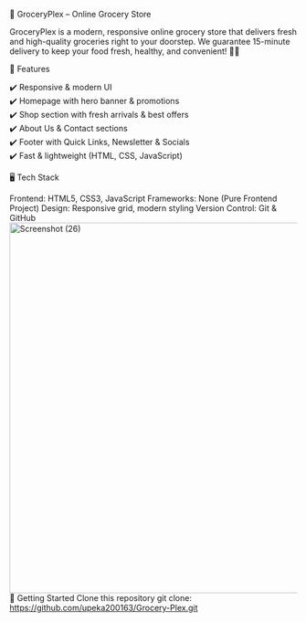 🛒 GroceryPlex – Online Grocery Store

GroceryPlex is a modern, responsive online grocery store that delivers fresh and high-quality groceries right to your doorstep.
We guarantee 15-minute delivery to keep your food fresh, healthy, and convenient! 🚚💨

📌 Features

✔️ Responsive & modern UI<br>
✔️ Homepage with hero banner & promotions<br>
✔️ Shop section with fresh arrivals & best offers<br>
✔️ About Us & Contact sections<br>
✔️ Footer with Quick Links, Newsletter & Socials<br>
✔️ Fast & lightweight (HTML, CSS, JavaScript)

🖥️ Tech Stack

Frontend: HTML5, CSS3, JavaScript
Frameworks: None (Pure Frontend Project)
Design: Responsive grid, modern styling
Version Control: Git & GitHub
<img width="941" height="649" alt="Screenshot (26)" src="https://github.com/user-attachments/assets/9ac1764a-9dd7-428d-9897-33214a945c02" />
🚀 Getting Started
Clone this repository
git clone: https://github.com/upeka200163/Grocery-Plex.git
